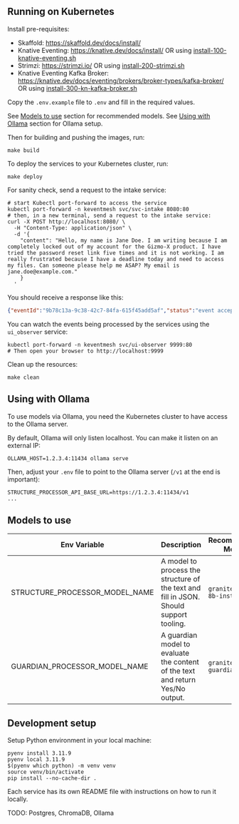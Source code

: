 
## Running on Kubernetes

Install pre-requisites:
- Skaffold: https://skaffold.dev/docs/install/
- Knative Eventing: https://knative.dev/docs/install/ OR using [install-100-knative-eventing.sh](hack/install-100-knative-eventing.sh)
- Strimzi: https://strimzi.io/ OR using [install-200-strimzi.sh](hack/install-200-strimzi.sh)
- Knative Eventing Kafka Broker: https://knative.dev/docs/eventing/brokers/broker-types/kafka-broker/ OR using [install-300-kn-kafka-broker.sh](hack/install-300-kn-kafka-broker.sh)

Copy the `.env.example` file to `.env` and fill in the required values.

See [Models to use](#models-to-use) section for recommended models.
See [Using with Ollama](#using-with-ollama) section for Ollama setup.

Then for building and pushing the images, run:

```shell
make build
```

To deploy the services to your Kubernetes cluster, run:

```shell
make deploy
```

For sanity check, send a request to the intake service:

```shell
# start Kubectl port-forward to access the service
kubectl port-forward -n keventmesh svc/svc-intake 8080:80
# then, in a new terminal, send a request to the intake service:
curl -X POST http://localhost:8080/ \
  -H "Content-Type: application/json" \
  -d '{
    "content": "Hello, my name is Jane Doe. I am writing because I am completely locked out of my account for the Gizmo-X product. I have tried the password reset link five times and it is not working. I am really frustrated because I have a deadline today and need to access my files. Can someone please help me ASAP? My email is jane.doe@example.com."
    }
  '
```

You should receive a response like this:

```json
{"eventId":"9b78c13a-9c38-42c7-84fa-615f45add5af","status":"event accepted"}
```

You can watch the events being processed by the services using the `ui_observer` service:

```shell
kubectl port-forward -n keventmesh svc/ui-observer 9999:80
# Then open your browser to http://localhost:9999
```

Clean up the resources:

```shell
make clean
```

## Using with Ollama

To use models via Ollama, you need the Kubernetes cluster to have access to the Ollama server.

By default, Ollama will only listen localhost. You can make it listen on an external IP:

```shell
OLLAMA_HOST=1.2.3.4:11434 ollama serve
```

Then, adjust your `.env` file to point to the Ollama server (`/v1` at the end is important):

```env
STRUCTURE_PROCESSOR_API_BASE_URL=https://1.2.3.4:11434/v1
...
```

## Models to use

| Env Variable                   | Description                                                                            | Recommended Model         | Recommended Ollama Model |
|--------------------------------|----------------------------------------------------------------------------------------|---------------------------|--------------------------|
| STRUCTURE_PROCESSOR_MODEL_NAME | A model to process the structure of the text and fill in JSON. Should support tooling. | `granite-3-3-8b-instruct` | `granite3.3:8b`          |
| GUARDIAN_PROCESSOR_MODEL_NAME  | A guardian model to evaluate the content of the text and return Yes/No output.         | `granite3-guardian-2b`    | `granite3-guardian:2b`   |


## Development setup

Setup Python environment in your local machine:

```shell
pyenv install 3.11.9
pyenv local 3.11.9
$(pyenv which python) -m venv venv
source venv/bin/activate
pip install --no-cache-dir .
```

Each service has its own README file with instructions on how to run it locally.

TODO: Postgres, ChromaDB, Ollama
